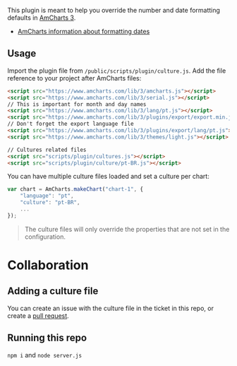 This plugin is meant to help you override the number and date formatting defaults in [AmCharts 3](https://www.amcharts.com/).

* [AmCharts information about formatting dates](http://www.amcharts.com/kbase/formatting-dates/)

## Usage

Import the plugin file from `/public/scripts/plugin/culture.js`. Add the file reference to your project after AmCharts files:

```html
<script src="https://www.amcharts.com/lib/3/amcharts.js"></script>
<script src="https://www.amcharts.com/lib/3/serial.js"></script>
// This is important for month and day names
<script src="https://www.amcharts.com/lib/3/lang/pt.js"></script>
<script src="https://www.amcharts.com/lib/3/plugins/export/export.min.js"></script>
// Don't forget the export language file
<script src="https://www.amcharts.com/lib/3/plugins/export/lang/pt.js"></script>
<script src="https://www.amcharts.com/lib/3/themes/light.js"></script>

// Cultures related files
<script src="scripts/plugin/cultures.js"></script>
<script src="scripts/plugin/culture/pt-BR.js"></script>
```

You can have multiple culture files loaded and set a culture per chart:

```javascript
var chart = AmCharts.makeChart("chart-1", {
    "language": "pt",
    "culture": "pt-BR",
    ...
});
```

> The culture files will only override the properties that are not set in the configuration.

# Collaboration

## Adding a culture file

You can create an issue with the culture file in the ticket in this repo,
or create a [pull request](https://help.github.com/articles/about-pull-requests/).

## Running this repo

`npm i` and `node server.js`